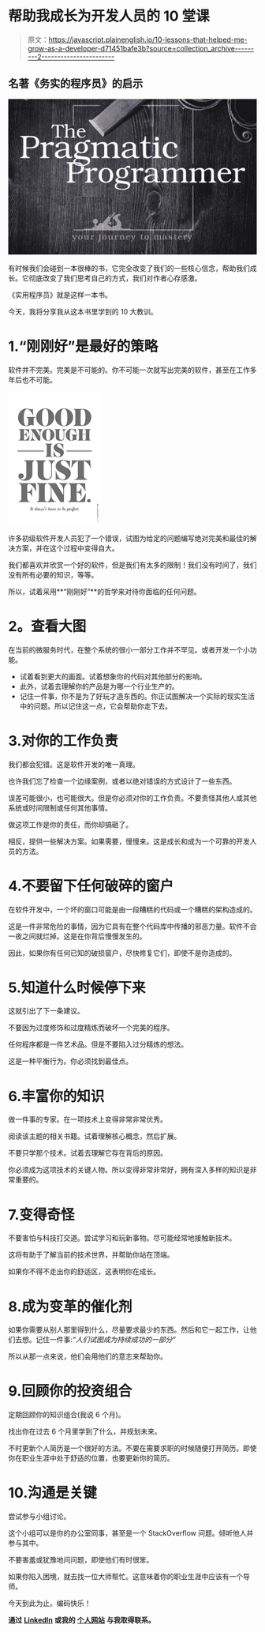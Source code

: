 # 帮助我成长为开发人员的 10 堂课

> 原文：<https://javascript.plainenglish.io/10-lessons-that-helped-me-grow-as-a-developer-d71451bafe3b?source=collection_archive---------2----------------------->

## 名著《务实的程序员》的启示

![](img/22e29e7104791dd80d352a4429089f60.png)

有时候我们会碰到一本很棒的书，它完全改变了我们的一些核心信念，帮助我们成长。它彻底改变了我们思考自己的方式，我们对作者心存感激。

《实用程序员》就是这样一本书。

今天，我将分享我从这本书里学到的 10 大教训。

# 1.“刚刚好”是最好的策略

软件并不完美。完美是不可能的。你不可能一次就写出完美的软件，甚至在工作多年后也不可能。

![](img/67bb8dd37ee8c42d716369762699b70f.png)

许多初级软件开发人员犯了一个错误，试图为给定的问题编写绝对完美和最佳的解决方案，并在这个过程中变得自大。

我们都喜欢并欣赏一个好的软件，但是我们有太多的限制！我们没有时间了，我们没有所有必要的知识，等等。

所以，试着采用**“刚刚好”**的哲学来对待你面临的任何问题。

# **2。查看大图**

在当前的微服务时代，在整个系统的很小一部分工作并不罕见。或者开发一个小功能。

*   试着看到更大的画面。试着想象你的代码对其他部分的影响。
*   此外，试着去理解你的产品是为哪一个行业生产的。
*   记住一件事，你不是为了好玩才造东西的。你正试图解决一个实际的现实生活中的问题。所以记住这一点，它会帮助你走下去。

# 3.对你的工作负责

我们都会犯错。这是软件开发的唯一真理。

也许我们忘了检查一个边缘案例，或者以绝对错误的方式设计了一些东西。

误差可能很小，也可能很大。但是你必须对你的工作负责。不要责怪其他人或其他系统或时间限制或任何其他事情。

做这项工作是你的责任，而你却搞砸了。

相反，提供一些解决方案。如果需要，慢慢来。这是成长和成为一个可靠的开发人员的方法。

# 4.不要留下任何破碎的窗户

在软件开发中，一个坏的窗口可能是由一段糟糕的代码或一个糟糕的架构造成的。

这是一件非常危险的事情，因为它具有在整个代码库中传播的邪恶力量。软件不会一夜之间就烂掉。这是在你背后慢慢发生的。

因此，如果你有任何已知的破损窗户，尽快修复它们，即使不是你造成的。

# 5.知道什么时候停下来

这就引出了下一条建议。

不要因为过度修饰和过度精炼而破坏一个完美的程序。

任何程序都是一件艺术品。但是不要陷入过分精炼的想法。

这是一种平衡行为。你必须找到最佳点。

# 6.丰富你的知识

做一件事的专家。在一项技术上变得非常非常优秀。

阅读该主题的相关书籍。试着理解核心概念，然后扩展。

不要只学那个技术。试着去理解它存在背后的原因。

你必须成为这项技术的关键人物。所以变得非常非常好，拥有深入多样的知识是非常重要的。

# 7.变得奇怪

不要害怕与科技打交道。尝试学习和玩新事物。尽可能经常地接触新技术。

这将有助于了解当前的技术世界，并帮助你站在顶端。

如果你不得不走出你的舒适区，这表明你在成长。

# 8.成为变革的催化剂

如果你需要从别人那里得到什么，尽量要求最少的东西。然后和它一起工作，让他们去想。记住一件事:*“人们试图成为持续成功的一部分”*

所以从那一点来说，他们会用他们的意志来帮助你。

# 9.回顾你的投资组合

定期回顾你的知识组合(我说 6 个月)。

找出你在过去 6 个月里学到了什么，并规划未来。

不时更新个人简历是一个很好的方法。不要在需要求职的时候随便打开简历。即使你在职业生涯中处于舒适的位置，也要更新你的简历。

# 10.沟通是关键

尝试参与小组讨论。

这个小组可以是你的办公室同事，甚至是一个 StackOverflow 问题。倾听他人并参与其中。

不要害羞或犹豫地问问题，即使他们有时很笨。

如果你陷入困境，就去找一位大师帮忙。这意味着你的职业生涯中应该有一个导师。

今天到此为止。编码快乐！

**通过** [**LinkedIn**](https://www.linkedin.com/in/56faisal/) **或我的** [**个人网站**](https://www.mohammadfaisal.dev/) **与我取得联系。**